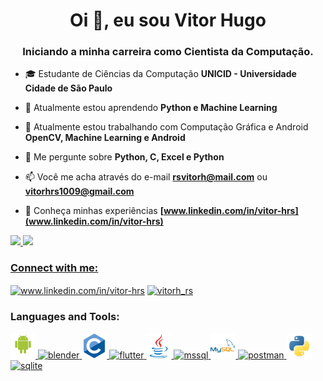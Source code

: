 <h1 align="center">Oi 👋, eu sou Vitor Hugo</h1>
<h3 align="center">Iniciando a minha carreira como Cientista da Computação.</h3>

- 🎓 Estudante de Ciências da Computação **UNICID - Universidade Cidade de São Paulo**

- 🌱 Atualmente estou aprendendo **Python e Machine Learning**

- 🔭 Atualmente estou trabalhando com Computação Gráfica e Android **OpenCV, Machine Learning e Android**

- 💬 Me pergunte sobre **Python, C, Excel e Python**

- 📫 Você me acha através do e-mail **rsvitorh@mail.com** ou **vitorhrs1009@gmail.com**

- 📄 Conheça minhas experiências **[www.linkedin.com/in/vitor-hrs](www.linkedin.com/in/vitor-hrs)**

<div>
  <a href="https: //github.com/vitorh-rs">
  <img height= "180em" src="https://github-readme-stats.vercel.app/api?username=vitorh-rs&show_icons=true&theme=dark&include_all_commits=true&count_private=true"/>
  <img height= "180em" src="https://github-readme-stats.vercel.app/api/top-langs/?username=vitorh-rs&layout=compact&langs_count=16&theme=dark"/>
</div>

<h3 align="left">Connect with me:</h3>
<p align="left">
<a href="https://linkedin.com/in/www.linkedin.com/in/vitor-hrs" target="blank"><img align="center" src="https://raw.githubusercontent.com/rahuldkjain/github-profile-readme-generator/master/src/images/icons/Social/linked-in-alt.svg" alt="www.linkedin.com/in/vitor-hrs" height="30" width="40" /></a>
<a href="https://instagram.com/vitorh_rs" target="blank"><img align="center" src="https://raw.githubusercontent.com/rahuldkjain/github-profile-readme-generator/master/src/images/icons/Social/instagram.svg" alt="vitorh_rs" height="30" width="40" /></a>
</p>

<h3 align="left">Languages and Tools:</h3>
<p align="left"> <a href="https://developer.android.com" target="_blank" rel="noreferrer"> <img src="https://raw.githubusercontent.com/devicons/devicon/master/icons/android/android-original-wordmark.svg" alt="android" width="40" height="40"/> </a> <a href="https://www.blender.org/" target="_blank" rel="noreferrer"> <img src="https://download.blender.org/branding/community/blender_community_badge_white.svg" alt="blender" width="40" height="40"/> </a> <a href="https://www.cprogramming.com/" target="_blank" rel="noreferrer"> <img src="https://raw.githubusercontent.com/devicons/devicon/master/icons/c/c-original.svg" alt="c" width="40" height="40"/> </a> <a href="https://flutter.dev" target="_blank" rel="noreferrer"> <img src="https://www.vectorlogo.zone/logos/flutterio/flutterio-icon.svg" alt="flutter" width="40" height="40"/> </a> <a href="https://www.java.com" target="_blank" rel="noreferrer"> <img src="https://raw.githubusercontent.com/devicons/devicon/master/icons/java/java-original.svg" alt="java" width="40" height="40"/> </a> <a href="https://www.microsoft.com/en-us/sql-server" target="_blank" rel="noreferrer"> <img src="https://www.svgrepo.com/show/303229/microsoft-sql-server-logo.svg" alt="mssql" width="40" height="40"/> </a> <a href="https://www.mysql.com/" target="_blank" rel="noreferrer"> <img src="https://raw.githubusercontent.com/devicons/devicon/master/icons/mysql/mysql-original-wordmark.svg" alt="mysql" width="40" height="40"/> </a> <a href="https://postman.com" target="_blank" rel="noreferrer"> <img src="https://www.vectorlogo.zone/logos/getpostman/getpostman-icon.svg" alt="postman" width="40" height="40"/> </a> <a href="https://www.python.org" target="_blank" rel="noreferrer"> <img src="https://raw.githubusercontent.com/devicons/devicon/master/icons/python/python-original.svg" alt="python" width="40" height="40"/> </a> <a href="https://www.sqlite.org/" target="_blank" rel="noreferrer"> <img src="https://www.vectorlogo.zone/logos/sqlite/sqlite-icon.svg" alt="sqlite" width="40" height="40"/> </a> </p>



<!--
**vitorh-rs/vitorh-rs** is a ✨ _special_ ✨ repository because its `README.md` (this file) appears on your GitHub profile.

Here are some ideas to get you started:

- 🔭 I’m currently working on ...
- 🌱 I’m currently learning ...
- 👯 I’m looking to collaborate on ...
- 🤔 I’m looking for help with ...
- 💬 Ask me about ...
- 📫 How to reach me: ...
- 😄 Pronouns: ...
- ⚡ Fun fact: ...
-->
